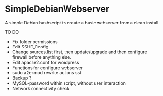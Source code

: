 # SimpleDebianWebserver
A simple Debian bashscript to create a basic webserver from a clean install

TO DO

- Fix folder permissions
- Edit SSHD_Config
- Change sources.list first, then update/upgrade and then configure firewall before anything else.
- Edit apache2.conf for wordpress
- Functions for configure webserver
-   sudo a2enmod rewrite actions ssl
- Backup ?
- MySQL-password within script, without user interaction
- Network connectivity check
